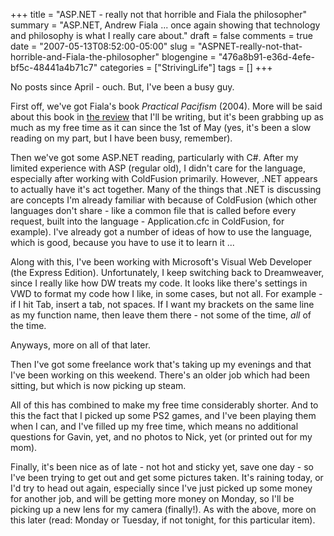 +++
title = "ASP.NET - really not that horrible and Fiala the philosopher"
summary = "ASP.NET, Andrew Fiala ... once again showing that technology and philosophy is what I really care about."
draft = false
comments = true
date = "2007-05-13T08:52:00-05:00"
slug = "ASPNET-really-not-that-horrible-and-Fiala-the-philosopher"
blogengine = "476a8b91-e36d-4efe-bf5c-48441a4b71c7"
categories = ["StrivingLife"]
tags = []
+++

<p>
No posts since April - ouch. But, I&#39;ve been a busy guy.<!--more-->
</p>
<p>
First off, we&#39;ve got Fiala&#39;s book <cite class="book">Practical Pacifism</cite> (2004). More will be said about this book in <a href="/words/post/Review-of-Andrew-Fialas-Practical-Pacifism.aspx">the review</a> that I&#39;ll be writing, but it&#39;s been grabbing up as much as my free time as it can since the 1st of May (yes, it&#39;s been a slow reading on my part, but I have been busy, remember).<!--adsense-->
</p>
<p>
Then we&#39;ve got some ASP.NET reading, particularly with C#. After my limited experience with ASP (regular old), I didn&#39;t care for the language, especially after working with ColdFusion primarily. However, .NET appears to actually have it&#39;s act together. Many of the things that .NET is discussing are concepts I&#39;m already familiar with because of ColdFusion (which other languages don&#39;t share - like a common file that is called before every request, built into the language - Application.cfc in ColdFusion, for example). I&#39;ve already got a number of ideas of how to use the language, which is good, because you have to use it to learn it ...
</p>
<p>
Along with this, I&#39;ve been working with Microsoft&#39;s Visual Web Developer (the Express Edition). Unfortunately, I keep switching back to Dreamweaver, since I really like how DW treats my code. It looks like there&#39;s settings in VWD to format my code how I like, in some cases, but not all. For example - if I hit Tab, insert a tab, not spaces. If I want my brackets on the same line as my function name, then leave them there - not some of the time, <em>all</em> of the time.
</p>
<p>
Anyways, more on all of that later.
</p>
<p>
Then I&#39;ve got some freelance work that&#39;s taking up my evenings and that I&#39;ve been working on this weekend. There&#39;s an older job which had been sitting, but which is now picking up steam.
</p>
<p>
All of this has combined to make my free time considerably shorter. And to this the fact that I picked up some PS2 games, and I&#39;ve been playing them when I can, and I&#39;ve filled up my free time, which means no additional questions for Gavin, yet, and no photos to Nick, yet (or printed out for my mom).
</p>
<p>
Finally, it&#39;s been nice as of late - not hot and sticky yet, save one day - so I&#39;ve been trying to get out and get some pictures taken. It&#39;s raining today, or I&#39;d try to head out again, especially since I&#39;ve just picked up some money for another job, and will be getting more money on Monday, so I&#39;ll be picking up a new lens for my camera (finally!). As with the above, more on this later (read: Monday or Tuesday, if not tonight, for this particular item).
</p>

